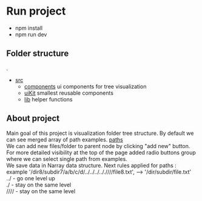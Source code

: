 # Run project

- npm install
- npm run dev

## Folder structure

.
 * [src](./src)
   * [components](.src/components)  ui components for tree visualization
   * [uiKit](.src/uiKit) smallest reusable components
   * [lib](.src/lib) helper functions


## About project

Main goal of this project is visualization folder tree structure. By default we can see merged array of path examples. [paths](./src/libs/cleanPath)  
We can add new files/folder to parent node by clicking "add new" button.  
For more detailed visibility at the top of the page added radio buttons group where we can select single path from examples.  
We save data in Narray data structure.
Next rules applied for paths :  
example '/dir8/subdir7/a/b/c/d/../../../.././///file8.txt',  --> '/dir/subdir/file.txt'  
../ - go one level up  
./ - stay on the same level  
//// - stay on the same level
